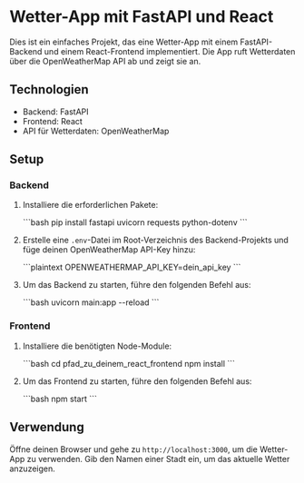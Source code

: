 # Wetter-App mit FastAPI und React

Dies ist ein einfaches Projekt, das eine Wetter-App mit einem FastAPI-Backend und einem React-Frontend implementiert. Die App ruft Wetterdaten über die OpenWeatherMap API ab und zeigt sie an.

## Technologien

- Backend: FastAPI
- Frontend: React
- API für Wetterdaten: OpenWeatherMap

## Setup

### Backend

1. Installiere die erforderlichen Pakete:

   \```bash
   pip install fastapi uvicorn requests python-dotenv
   \```

2. Erstelle eine `.env`-Datei im Root-Verzeichnis des Backend-Projekts und füge deinen OpenWeatherMap API-Key hinzu:

   \```plaintext
   OPENWEATHERMAP_API_KEY=dein_api_key
   \```

3. Um das Backend zu starten, führe den folgenden Befehl aus:

   \```bash
   uvicorn main:app --reload
   \```

### Frontend

1. Installiere die benötigten Node-Module:

   \```bash
   cd pfad_zu_deinem_react_frontend
   npm install
   \```

2. Um das Frontend zu starten, führe den folgenden Befehl aus:

   \```bash
   npm start
   \```

## Verwendung

Öffne deinen Browser und gehe zu `http://localhost:3000`, um die Wetter-App zu verwenden. Gib den Namen einer Stadt ein, um das aktuelle Wetter anzuzeigen.


